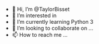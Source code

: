 - 👋 Hi, I’m @TaylorBisset
- 👀 I’m interested in 
- 🌱 I’m currently learning Python 3
- 💞️ I’m looking to collaborate on ...
- 📫 How to reach me ...

<!---
TaylorBisset/TaylorBisset is a ✨ special ✨ repository because its `README.md` (this file) appears on your GitHub profile.
You can click the Preview link to take a look at your changes.
--->
